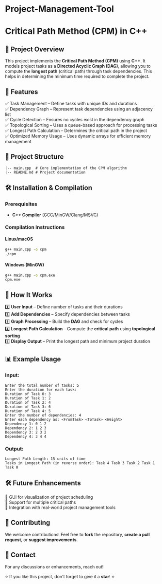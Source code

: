 # Project-Management-Tool
# Critical Path Method (CPM) in C++

## 📌 Project Overview
This project implements the **Critical Path Method (CPM)** using **C++**. It models project tasks as a **Directed Acyclic Graph (DAG)**, allowing you to compute the **longest path** (critical path) through task dependencies. This helps in determining the minimum time required to complete the project.

## 🚀 Features
✅ Task Management – Define tasks with unique IDs and durations  
✅ Dependency Graph – Represent task dependencies using an adjacency list  
✅ Cycle Detection – Ensures no cycles exist in the dependency graph  
✅ Topological Sorting – Uses a queue-based approach for processing tasks  
✅ Longest Path Calculation – Determines the critical path in the project  
✅ Optimized Memory Usage – Uses dynamic arrays for efficient memory management  

## 📂 Project Structure
```
|-- main.cpp  # Core implementation of the CPM algorithm
|-- README.md # Project documentation
```

## 🛠️ Installation & Compilation
### Prerequisites
- **C++ Compiler** (GCC/MinGW/Clang/MSVC)

### Compilation Instructions
#### Linux/macOS
```sh
g++ main.cpp -o cpm
./cpm
```
#### Windows (MinGW)
```sh
g++ main.cpp -o cpm.exe
cpm.exe
```

## 📖 How It Works
1️⃣ **User Input** – Define number of tasks and their durations  
2️⃣ **Add Dependencies** – Specify dependencies between tasks  
3️⃣ **Graph Processing** – Build the **DAG** and check for cycles  
4️⃣ **Longest Path Calculation** – Compute the **critical path** using **topological sorting**  
5️⃣ **Display Output** – Print the longest path and minimum project duration  

## 📊 Example Usage
### Input:
```
Enter the total number of tasks: 5
Enter the duration for each task:
Duration of Task 0: 3
Duration of Task 1: 2
Duration of Task 2: 4
Duration of Task 3: 6
Duration of Task 4: 5
Enter the number of dependencies: 4
Enter each dependency as: <FromTask> <ToTask> <Weight>
Dependency 1: 0 1 2
Dependency 2: 1 2 3
Dependency 3: 2 3 2
Dependency 4: 3 4 4
```

### Output:
```
Longest Path Length: 15 units of time
Tasks in Longest Path (in reverse order): Task 4 Task 3 Task 2 Task 1 Task 0
```

## 🛠️ Future Enhancements
🚀 GUI for visualization of project scheduling  
🚀 Support for multiple critical paths  
🚀 Integration with real-world project management tools  

## 🤝 Contributing
We welcome contributions! Feel free to **fork** the repository, **create a pull request**, or **suggest improvements**.

## 📩 Contact
For any discussions or enhancements, reach out!

⭐ If you like this project, don't forget to give it a **star**! ⭐
